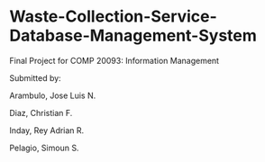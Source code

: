 # Waste-Collection-Service-Database-Management-System
Final Project for COMP 20093: Information Management

Submitted by:

Arambulo, Jose Luis N.

Diaz, Christian F.

Inday, Rey Adrian R.

Pelagio, Simoun S.

